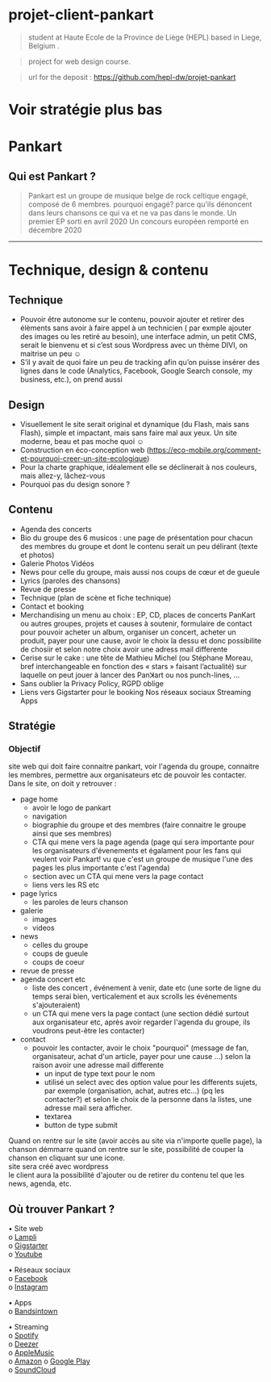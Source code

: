 # projet-client-pankart
>student at Haute Ecole de la Province de Liège (HEPL) based in Liege, Belgium .

>project for web design course.

>url for the deposit : https://github.com/hepl-dw/projet-pankart
# Voir stratégie plus bas

# Pankart 
## Qui est Pankart ?

>Pankart est un groupe de musique belge de rock celtique engagé, composé de 6 membres.
>pourquoi engagé? parce qu'ils dénoncent dans leurs chansons ce qui va et ne va pas dans le monde.
>Un premier EP sorti en avril 2020
>Un concours européen remporté en décembre 2020
---


# Technique, design & contenu

## Technique
* Pouvoir être autonome sur le contenu, pouvoir ajouter et retirer des élèments sans avoir à faire appel à un technicien ( par exmple ajouter des images ou les retiré au besoin), une interface admin, un petit CMS, serait le bienvenu et si c’est sous Wordpress avec un thème DIVI, on maitrise un peu ☺
* S’il y avait de quoi faire un peu de tracking afin qu’on puisse insérer des lignes dans le code (Analytics, Facebook, Google Search console, my business, etc.), on prend aussi

## Design
* Visuellement le site serait original et dynamique (du Flash, mais sans Flash), simple et impactant, mais sans faire mal aux yeux. Un site moderne, beau et pas moche quoi ☺
* Construction en éco-conception web (https://eco-mobile.org/comment-et-pourquoi-creer-un-site-ecologique)
* Pour la charte graphique, idéalement elle se déclinerait à nos couleurs, mais allez-y, lâchez-vous
* Pourquoi pas du design sonore ?

## Contenu 
* Agenda des concerts
* Bio
    du groupe
    des 6 musicos : une page de présentation pour chacun des membres du groupe et dont le contenu serait un peu délirant (texte et photos)
* Galerie
    Photos
    Vidéos
* News pour celle du groupe, mais aussi nos coups de cœur et de gueule
* Lyrics (paroles des chansons)
* Revue de presse
* Technique (plan de scène et fiche technique)
* Contact et booking
* Merchandising
  un menu au choix : EP, CD, places de concerts PanKart ou autres groupes, projets et causes à soutenir, formulaire de contact pour pouvoir acheter un album, 
  organiser un concert, acheter un produit, payer pour une cause, avoir le choix la dessu et donc possibilite de chosiir et selon notre choix avoir une adress mail differente
* Cerise sur le cake : une tête de Mathieu Michel (ou Stéphane Moreau, bref interchangeable en fonction des « stars » faisant l’actualité) sur laquelle on peut jouer à lancer des Panꓘart ou nos punch-lines, …
* Sans oublier la Privacy Policy, RGPD oblige
* Liens vers
  Gigstarter pour le booking
  Nos réseaux sociaux
  Streaming
  Apps

## Stratégie
### Objectif 
site web qui doit faire connaitre pankart, voir l'agenda du groupe, connaitre les membres, permettre aux organisateurs etc de pouvoir les contacter.
Dans le site, on doit y retrouver : 

* page home
  * avoir le logo de pankart 
  * navigation 
  * biographie du groupe et des membres (faire connaitre le groupe ainsi que ses membres)
  * CTA qui mene vers la page agenda (page qui sera importante pour les organisateurs d'évenements et égalament pour les fans qui veulent voir Pankart! vu que c'est un groupe de musique l'une des pages les plus importante c'est l'agenda)
  * section avec un CTA qui mene vers la page contact
  * liens vers les RS etc
* page lyrics 
  * les paroles de leurs chanson 
* galerie
  * images 
  * videos
* news 
  * celles du groupe 
  * coups de gueule
  * coups de coeur
* revue de presse
* agenda concert etc
    * liste des concert , événement à venir, date etc (une sorte de ligne du temps serai bien, verticalement et aux scrolls les événements s'ajouteraient)
    * un CTA qui mene vers la page contact (une section dédié surtout aux organisateur etc, après avoir regarder l'agenda du groupe, ils voudrons peut-être les contacter)
* contact
  * pouvoir les contacter, avoir le choix "pourquoi" (message de fan, organisateur, achat d'un article, payer pour une cause ...) selon la raison avoir une adresse mail differente
    * un input de type text pour le nom 
    * utilisé un select avec des option value pour les differents sujets, par exemple (organisation, achat, autres etc...) (pq les contacter?) et selon le choix de la personne dans la listes, une adresse mail sera afficher.
     * textarea
     * button de type submit


Quand on rentre sur le site (avoir accès au site via n'importe quelle page), la chanson démmarre quand on rentre sur le site, possibilité de couper la chanson en cliquant sur une icone.\
site sera créé avec wordpress\
le client aura la possibilité d'ajouter ou de retirer du contenu tel que les news, agenda, etc. 


## Où trouver Pankart ?

• Site web\
o	[Lampli](https://lampli.be/artist-profile/pankart/)\
o	[Gigstarter](https://www.gigstarter.fr/artists/pankart)\
o	[Youtube](https://www.youtube.com/channel/UC7XhVCykTsQEJp6P0eTVfmQ/playlists)

•	Réseaux sociaux\
o	[Facebook](https://www.facebook.com/PanKart/)\
o	[Instagram](https://www.instagram.com/pankartmusicband/)

•	Apps\
o	[Bandsintown](https://manager.bandsintown.com/login)

•	Streaming\
o	[Spotify](https://open.spotify.com/album/15EDw1ExEbLvtPYgWngsFk)\
o	[Deezer](https://www.deezer.com/en/track/934885562?utm_source=deezer&utm_content=track-934885562&utm_term=108514421_1587654068&utm_medium=web)\
o	[AppleMusic](https://music.apple.com/be/album/pankart-ep/1509177982?l=fr)\
o	[Amazon](https://www.amazon.fr/PanKart-Pankart/dp/B08797KN6B/ref=sr_1_1?dchild=1&keywords=Pankart&qid=1587653912&s=dmusic&search-type=ss&sr=1-1)
o	[Google Play](https://play.google.com/store/apps/theme/promotion_gpm_shutdown_ctp)\
o	[SoundCloud](https://soundcloud.com/pankartband)

